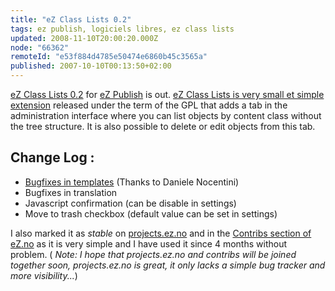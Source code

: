 ```yaml
---
title: "eZ Class Lists 0.2"
tags: ez publish, logiciels libres, ez class lists
updated: 2008-11-10T20:00:20.000Z
node: "66362"
remoteId: "e53f884d4785e50474e6860b45c3565a"
published: 2007-10-10T00:13:50+02:00
---
```


[eZ Class Lists 0.2](http://projects.ez.no/ezclasslists) for [eZ Publish](/tag/ez-publish) is out. [eZ Class Lists is very small et simple extension](/post/ez-class-lists-extension-for-ez-publish) released under the term of the GPL that adds a tab in the administration interface where you can list objects by content class without the tree structure. It is also possible to delete or edit objects from this tab.


## Change Log :

* [Bugfixes in templates](http://ez.no/developer/contribs/applications/ez_class_lists#msg150671) (Thanks to Daniele Nocentini)
* Bugfixes in translation
* Javascript confirmation (can be disable in settings)
* Move to trash checkbox (default value can be set in settings)

I also marked it as *stable* on [projects.ez.no](http://projects.ez.no/) and in the [Contribs section of eZ.no](http://ez.no/developer/contribs) as it is very simple and I have used it since 4 months without problem. ( *Note: I hope that projects.ez.no and contribs will be joined together soon, projects.ez.no is great, it only lacks a simple bug tracker and more visibility...*)

